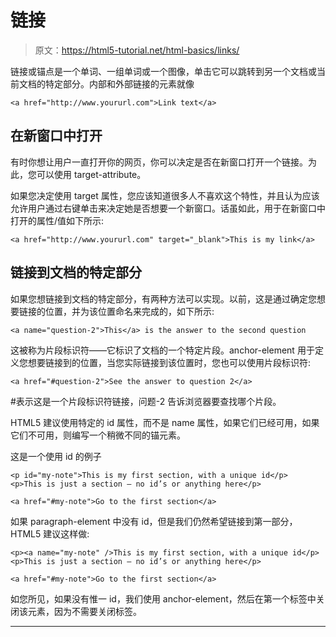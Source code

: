 # 链接

> 原文：<https://html5-tutorial.net/html-basics/links/>

链接或锚点是一个单词、一组单词或一个图像，单击它可以跳转到另一个文档或当前文档的特定部分。内部和外部链接的元素就像

```
<a href="http://www.yoururl.com">Link text</a>
```

## 在新窗口中打开

有时你想让用户一直打开你的网页，你可以决定是否在新窗口打开一个链接。为此，您可以使用 target-attribute。

如果您决定使用 target 属性，您应该知道很多人不喜欢这个特性，并且认为应该允许用户通过右键单击来决定她是否想要一个新窗口。话虽如此，用于在新窗口中打开的属性/值如下所示:

```
<a href="http://www.yoururl.com" target="_blank">This is my link</a>
```

<input type="hidden" name="IL_IN_ARTICLE">

## 链接到文档的特定部分

如果您想链接到文档的特定部分，有两种方法可以实现。以前，这是通过确定您想要链接的位置，并为该位置命名来完成的，如下所示:

```
<a name="question-2">This</a> is the answer to the second question
```

这被称为片段标识符——它标识了文档的一个特定片段。anchor-element 用于定义您想要链接到的位置，当您实际链接到该位置时，您也可以使用片段标识符:

```
<a href="#question-2">See the answer to question 2</a>
```

#表示这是一个片段标识符链接，问题-2 告诉浏览器要查找哪个片段。

HTML5 建议使用特定的 id 属性，而不是 name 属性，如果它们已经可用，如果它们不可用，则编写一个稍微不同的锚元素。

这是一个使用 id 的例子

```
<p id="my-note">This is my first section, with a unique id</p>
<p>This is just a section – no id’s or anything here</p>

<a href="#my-note">Go to the first section</a>
```

如果 paragraph-element 中没有 id，但是我们仍然希望链接到第一部分，HTML5 建议这样做:

```
<p><a name="my-note" />This is my first section, with a unique id</p>
<p>This is just a section – no id’s or anything here</p>

<a href="#my-note">Go to the first section</a>
```

如您所见，如果没有惟一 id，我们使用 anchor-element，然后在第一个标签中关闭该元素，因为不需要关闭标签。

* * *